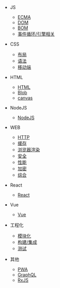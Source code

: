 
- JS

  - [ECMA](js/ecma.md)
  - [DOM](js/dom.md)
  - [BOM](js/bom.md)
  - [事件循环/引擎相关](js/engine.md)

- CSS

  - [布局](css/layout.md)
  - [语法](css/grammar.md)
  - [移动端](css/mobile.md)

- HTML

  - [HTML](html/html.md)
  - [Blob](html/blob.md)
  - [canvas](html/canvas.md)

- NodeJS

  - [NodeJS](node/node.md)

- WEB

  - [HTTP](web/http.md)
  - [缓存](web/cache.md)
  - [浏览器渲染](web/browser.md)
  - [安全](web/safe.md)
  - [性能](web/performance.md)
  - [加密](web/encode.md)
  - [综合](web/summary.md)

- React

  - [React](react/react.md)

- Vue

  - [Vue](vue/vue.md)

- 工程化

  - [模块化](engineer/module.md)
  - [构建/集成](engineer/build.md)
  - [测试](engineer/test.md)

- 其他

  - [PWA](others/pwa.md)
  - [GraphQL](others/graphql.md)
  - [RxJS](others/rxjs.md)

